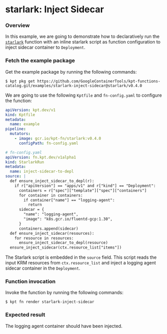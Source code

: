 # starlark: Inject Sidecar

### Overview

In this example, we are going to demonstrate how to declaratively run the
[`starlark`] function with an inline starlark script as function configuration
to inject sidecar container to `Deployment`.

### Fetch the example package

Get the example package by running the following commands:

```shell
$ kpt pkg get https://github.com/GoogleContainerTools/kpt-functions-catalog.git/examples/starlark-inject-sidecar@starlark/v0.4.0
```

We are going to use the following `Kptfile` and `fn-config.yaml` to configure
the function:

```yaml
apiVersion: kpt.dev/v1
kind: Kptfile
metadata:
  name: example
pipeline:
  mutators:
    - image: gcr.io/kpt-fn/starlark:v0.4.0
      configPath: fn-config.yaml
```

```yaml
# fn-config.yaml
apiVersion: fn.kpt.dev/v1alpha1
kind: StarlarkRun
metadata:
  name: inject-sidecar-to-depl
source: |
  def ensure_inject_sidecar_to_depl(r):
    if r["apiVersion"] == "apps/v1" and r["kind"] == "Deployment":
      containers = r["spec"]["template"]["spec"]["containers"]
      for container in containers:
        if container["name"] == "logging-agent":
          return
      sidecar = {
        "name": "logging-agent",
        "image": "k8s.gcr.io/fluentd-gcp:1.30",
      }
      containers.append(sidecar)
  def ensure_inject_sidecar(resources):
    for resource in resources:
      ensure_inject_sidecar_to_depl(resource)
  ensure_inject_sidecar(ctx.resource_list["items"])
```

The Starlark script is embedded in the `source` field. This script reads the
input KRM resources from `ctx.resource_list` and inject a logging agent sidecar
container in the `Deployment`.

### Function invocation

Invoke the function by running the following commands:

```shell
$ kpt fn render starlark-inject-sidecar
```

### Expected result

The logging agent container should have been injected. 

[`starlark`]: https://catalog.kpt.dev/starlark/v0.4/
